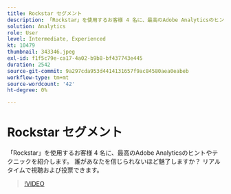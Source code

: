 ```yaml
---
title: Rockstar セグメント
description: 「Rockstar」を使用するお客様 4 名に、最高のAdobe Analyticsのヒントやテクニックを紹介します。
solution: Analytics
role: User
level: Intermediate, Experienced
kt: 10479
thumbnail: 343346.jpeg
exl-id: f1f5c79e-ca17-4a02-b9b8-bf437743e445
duration: 2542
source-git-commit: 9a297cda953d4414131657f9ac84580aea0eabeb
workflow-type: tm+mt
source-wordcount: '42'
ht-degree: 0%

---
```


# Rockstar セグメント

「Rockstar」を使用するお客様 4 名に、最高のAdobe Analyticsのヒントやテクニックを紹介します。 誰があなたを信じられないほど魅了しますか？ リアルタイムで視聴および投票できます。

>[!VIDEO](https://video.tv.adobe.com/v/343346/?quality=12&learn=on)

